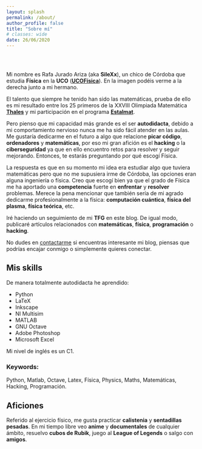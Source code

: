 ```yaml
---
layout: splash
permalink: /about/
author_profile: false
title: "Sobre mí"
# classes: wide
date: 26/06/2020
---
```


<br>

<figure style="width: 30%" class="align-right">
  <img src="{{ site.url }}{{ site.baseurl }}../assets/images/yo1.jpg" alt="">
</figure>

Mi nombre es Rafa Jurado Ariza (aka **SileXx**), un chico de Córdoba que estudia **Física** en la **UCO** ([**UCOFísica**](https://www.uco.es/ciencias/es/grado-fisica/)). En la imagen podéis verme a la derecha junto a mi hermano.

El talento que siempre he tenido han sido las matemáticas, prueba de ello es mi resultado entre los 25 primeros de la XXVIII Olimpiada Matemática 
[**Thales**](https://thales.cica.es/cordoba/sites/thales.cica.es.cordoba/files/25primeros_XXVIII.pdf) y mi participación en el programa [**Estalmat**](https://es.wikipedia.org/wiki/ESTALMAT).

Pero pienso que mi capacidad más grande es el ser **autodidacta**, debido a mi comportamiento nervioso nunca me ha sido fácil atender en las aulas. Me gustaría dedicarme en el futuro a algo que relacione **picar código**, **ordenadores** y **matemáticas**, por eso mi gran afición es el **hacking** o la **ciberseguridad** ya que en ello encuentro retos para resolver y seguir mejorando. Entonces, te estarás preguntando por qué escogí Física. 

La respuesta es que en su momento mi idea era estudiar algo que tuviera matemáticas pero que no me supusiera irme de Córdoba, las opciones eran alguna ingeniería o física. Creo que escogí bien ya que el grado de Física me ha aportado una **competencia** fuerte en **enfrentar** y **resolver** problemas. Merece la pena mencionar que también sería de mi agrado dedicarme profesionalmente a la física: **computación cuántica**, **física del plasma**, **física teórica**, etc.

Iré haciendo un seguimiento de mi **TFG** en este blog. De igual modo, publicaré artículos relacionados con **matemáticas**, **física**, **programación** o **hacking**.

No dudes en [contactarme](https://t.me/silexx/) si encuentras interesante mi blog, piensas que podrías encajar conmigo o simplemente quieres conectar.

## Mis skills

De manera totalmente autodidacta he aprendido:
- Python
- LaTeX
- Inkscape
- NI Multisim
- MATLAB
- GNU Octave
- Adobe Photoshop
- Microsoft Excel

Mi nivel de inglés es un C1.

### Keywords:

Python, Matlab, Octave, Latex, Física, Physics, Maths, Matemáticas, Hacking, Programación.

## Aficiones

Referido al ejercicio físico, me gusta practicar **calistenia** y **sentadillas pesadas**. En mi tiempo libre veo **anime** y **documentales** de cualquier ámbito, resuelvo **cubos de Rubik**, juego al **League of Legends** o salgo con **amigos**.

